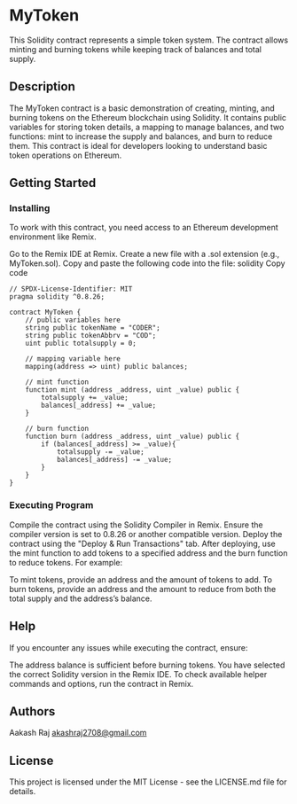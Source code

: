 # MyToken
This Solidity contract represents a simple token system. The contract allows minting and burning tokens while keeping track of balances and total supply.

## Description
The MyToken contract is a basic demonstration of creating, minting, and burning tokens on the Ethereum blockchain using Solidity. It contains public variables for storing token details, a mapping to manage balances, and two functions: mint to increase the supply and balances, and burn to reduce them. This contract is ideal for developers looking to understand basic token operations on Ethereum.

## Getting Started
### Installing
To work with this contract, you need access to an Ethereum development environment like Remix.

Go to the Remix IDE at Remix.
Create a new file with a .sol extension (e.g., MyToken.sol).
Copy and paste the following code into the file:
solidity
Copy code

    // SPDX-License-Identifier: MIT
    pragma solidity ^0.8.26;
    
    contract MyToken {
        // public variables here
        string public tokenName = "CODER";
        string public tokenAbbrv = "COD";
        uint public totalsupply = 0;

        // mapping variable here
        mapping(address => uint) public balances;

        // mint function
        function mint (address _address, uint _value) public {
            totalsupply += _value;
            balances[_address] += _value;
        }

        // burn function
        function burn (address _address, uint _value) public {
            if (balances[_address] >= _value){
                totalsupply -= _value;
                balances[_address] -= _value;
            }
        }
    }
    
    


### Executing Program
Compile the contract using the Solidity Compiler in Remix. Ensure the compiler version is set to 0.8.26 or another compatible version.
Deploy the contract using the "Deploy & Run Transactions" tab.
After deploying, use the mint function to add tokens to a specified address and the burn function to reduce tokens.
For example:

To mint tokens, provide an address and the amount of tokens to add.
To burn tokens, provide an address and the amount to reduce from both the total supply and the address’s balance.

## Help
If you encounter any issues while executing the contract, ensure:

The address balance is sufficient before burning tokens.
You have selected the correct Solidity version in the Remix IDE.
To check available helper commands and options, run the contract in Remix.

## Authors
Aakash Raj
akashraj2708@gmail.com

## License
This project is licensed under the MIT License - see the LICENSE.md file for details.
